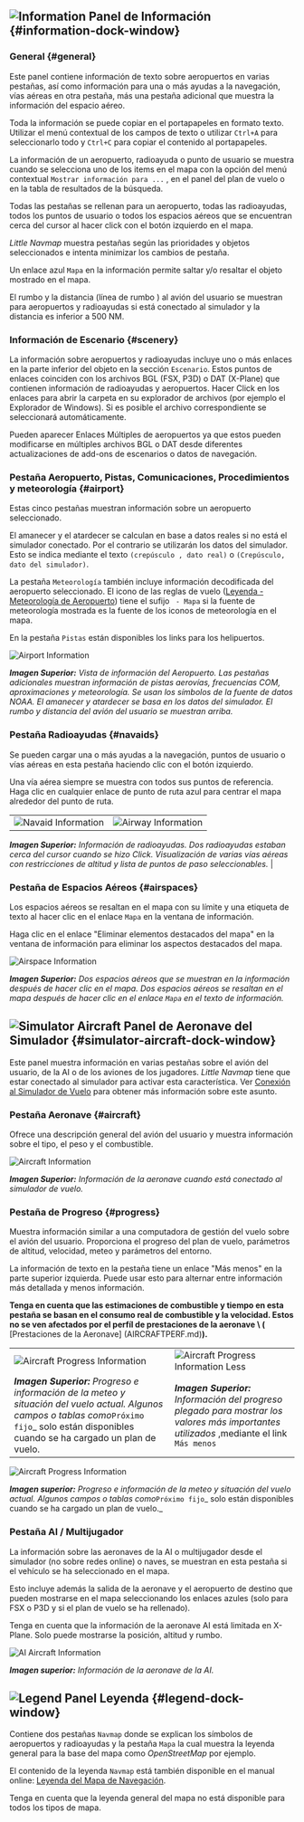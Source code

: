 ## ![Information](../images/icons/infodock.png "Information") Panel de Información {#information-dock-window}

### General {#general}

Este panel contiene información de texto sobre aeropuertos en varias pestañas, así como información para una o más ayudas a la navegación, vías aéreas en otra pestaña, más una pestaña adicional que muestra la información del espacio aéreo.

Toda la información se puede copiar en el portapapeles en formato texto. Utilizar el menú contextual de los campos de texto o utilizar `Ctrl+A` para seleccionarlo todo y `Ctrl+C` para copiar el contenido al portapapeles.

La información de un aeropuerto, radioayuda o punto de usuario se muestra cuando se selecciona uno de los items en el mapa con la opción del menú contextual `Mostrar información para ...` , en el panel del plan de vuelo o en la tabla de resultados de la búsqueda.

Todas las pestañas se rellenan para un aeropuerto, todas las radioayudas, todos los puntos de usuario o todos los espacios aéreos que se encuentran cerca del cursor al hacer click con el botón izquierdo en el mapa.

_Little Navmap_ muestra pestañas según las prioridades y objetos seleccionados e intenta minimizar los cambios de pestaña. 

Un enlace azul `Mapa` en la información permite saltar y/o resaltar el objeto mostrado en el mapa.

El rumbo y la distancia \(línea de rumbo \) al avión del usuario se muestran para aeropuertos y radioayudas si está conectado al simulador y la distancia es inferior a 500 NM.

### Información de Escenario {#scenery}

La información sobre aeropuertos y radioayudas incluye uno o más enlaces en la parte inferior del objeto en la sección `Escenario`. Estos puntos de enlaces coinciden con los archivos BGL (FSX, P3D) o DAT (X-Plane) que contienen información de radioayudas y aeropuertos. Hacer Click en los enlaces para abrir la carpeta en su explorador de archivos \(por ejemplo el Explorador de Windows\). Si es posible el archivo correspondiente se seleccionará automáticamente.

Pueden aparecer Enlaces Múltiples de aeropuertos ya que estos pueden modificarse en múltiples archivos BGL o DAT desde diferentes actualizaciones de add-ons de escenarios o datos de navegación.

### Pestaña Aeropuerto, Pistas, Comunicaciones, Procedimientos y meteorología {#airport}

Estas cinco pestañas muestran información sobre un aeropuerto seleccionado.

El amanecer y el atardecer se calculan en base a datos reales si no está el simulador conectado. Por el contrario se utilizarán los datos del simulador. Esto se indica mediante el texto `(crepúsculo , dato real)` o `(Crepúsculo, dato del simulador)`.

La pestaña `Meteorología` también incluye información decodificada del aeropuerto seleccionado. El icono de las reglas de vuelo \([Leyenda - Meteorología de Aeropuerto](LEGEND.md#airport-weather)\) tiene el sufijo ` - Mapa` si la fuente de meteorología mostrada es la fuente de los iconos de meteorología en el mapa.

En la pestaña `Pistas` están disponibles los links para los helipuertos.

![Airport Information](../images/infoairport.jpg "Airport Information")

_**Imagen Superior:** Vista de información del Aeropuerto. Las pestañas adicionales muestran información de pistas aerovías, frecuencias COM, aproximaciones y meteorología. Se usan los símbolos de la fuente de datos NOAA. El amanecer y atardecer se basa en los datos del simulador. El rumbo y distancia del avión del usuario se muestran arriba._

### Pestaña Radioayudas {#navaids}

Se pueden cargar una o más ayudas a la navegación, puntos de usuario o vías aéreas en esta pestaña haciendo clic con el botón izquierdo.

Una vía aérea siempre se muestra con todos sus puntos de referencia. Haga clic en cualquier enlace de punto de ruta azul para centrar el mapa alrededor del punto de ruta.

| | |
| -- | -- |
| ![Navaid Information](../images/infonavaid.jpg "Navaid Information") | ![Airway Information](../images/infoairway.jpg "Airway Information") |

_**Imagen Superior:** Información de radioayudas. Dos radioayudas estaban cerca del cursor cuando se hizo Click. Visualización de varias vías aéreas con restricciones de altitud y lista de puntos de paso seleccionables._ |

### Pestaña de Espacios Aéreos {#airspaces}

Los espacios aéreos se resaltan en el mapa con su límite y una etiqueta de texto al hacer clic en el enlace `Mapa` en la ventana de información.

Haga clic en el enlace "Eliminar elementos destacados del mapa" en la ventana de información para eliminar los aspectos destacados del mapa.

![Airspace Information](../images/infoairspace.jpg "Airspace Information")

_**Imagen Superior:** Dos espacios aéreos que se muestran en la información después de hacer clic en el mapa. Dos espacios aéreos se resaltan en el mapa después de hacer clic en el enlace _`Mapa`_ en el texto de información._

## ![Simulator Aircraft](../images/icons/aircraftdock.png "Simulator Aircraft") Panel de Aeronave del Simulador {#simulator-aircraft-dock-window}

Este panel muestra información en varias pestañas sobre el avión del usuario, de la AI o de los aviones de los jugadores.
_Little Navmap_ tiene que estar conectado al simulador para activar esta característica.
Ver [Conexión al Simulador de Vuelo](CONNECT.md#connecting-to-a-flight-simulator) para obtener más información sobre este asunto.

### Pestaña Aeronave {#aircraft}

Ofrece una descripción general del avión del usuario y muestra información sobre el tipo, el peso y el combustible.

![Aircraft Information](../images/infoac.jpg "Aircraft Information")

_**Imagen Superior:** Información de la aeronave cuando está conectado al simulador de vuelo._

### Pestaña de Progreso {#progress}

Muestra información similar a una computadora de gestión del vuelo sobre el avión del usuario. Proporciona el progreso del plan de vuelo,
parámetros de altitud, velocidad, meteo y parámetros del entorno.

La información de texto en la pestaña tiene un enlace "Más menos" en la parte superior izquierda. Puede usar esto para alternar entre información más detallada y menos información.

**Tenga en cuenta que las estimaciones de combustible y tiempo en esta pestaña se basan en el consumo real de combustible y la velocidad. Estos no se ven afectados por el perfíl de prestaciones de la aeronave \ (** [Prestaciones de la Aeronave] (AIRCRAFTPERF.md)**\).**

| | |
| -- | -- |
| ![Aircraft Progress Information](../images/infoacprogress.jpg "Aircraft Progress's Information") | ![Aircraft Progress Information Less](../images/infoacprogressless.jpg "Aircraft Progress's Information Less") |
| _**Imagen Superior:** Progreso e información de la meteo y situación del vuelo actual. Algunos campos o tablas como_`Próximo fijo`_ solo están disponibles cuando se ha cargado un plan de vuelo. | _**Imagen Superior:** Información del progreso plegado para mostrar los valores más importantes utilizados_ ,mediante el link `Más menos` |

![Aircraft Progress Information](../images/infoacprogress.jpg "Aircraft Progress's Information")

_**Imagen superior:** Progreso e información de la meteo y situación del vuelo actual. Algunos campos o tablas como_`Próximo fijo`_ solo están disponibles cuando se ha cargado un plan de vuelo._

### Pestaña AI / Multijugador

La información sobre las aeronaves de la AI o multijugador desde el simulador \(no sobre redes online\) o naves, se muestran en esta pestaña si el vehículo se ha seleccionado en el mapa.

Esto incluye además la salida de la aeronave y el aeropuerto de destino que pueden mostrarse en el mapa seleccionando los enlaces azules \(solo para FSX o P3D y si el plan de vuelo se ha rellenado\).

Tenga en cuenta que la información de la aeronave AI está limitada en X-Plane. Solo puede mostrarse la posición, altitud y rumbo.

![AI Aircraft Information](../images/infoacai.jpg "AI Aircraft Information")

_**Imagen superior:** Información de la aeronave de la AI._

## ![Legend](../images/icons/legenddock.png "Legend") Panel Leyenda {#legend-dock-window}

Contiene dos pestañas `Navmap` donde se explican los símbolos de aeropuertos y radioayudas y la pestaña `Mapa` la cual muestra la leyenda general para la base del mapa como _OpenStreetMap_ por ejemplo.

El contenido de la leyenda `Navmap` está también disponible en el manual online: [Leyenda del Mapa de Navegación](LEGEND.md).

Tenga en cuenta que la leyenda general del mapa no está disponible para todos los tipos de mapa.

